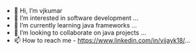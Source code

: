 - 👋 Hi, I’m vjkumar
- 👀 I’m interested in software development ...
- 🌱 I’m currently learning java frameworks ...
- 💞️ I’m looking to collaborate on java projects ...
- 📫 How to reach me - https://www.linkedin.com/in/vijayk18/...

<!---
letsmailvjkumar/letsmailvjkumar is a ✨ special ✨ repository because its `README.md` (this file) appears on your GitHub profile.
You can click the Preview link to take a look at your changes.
--->
